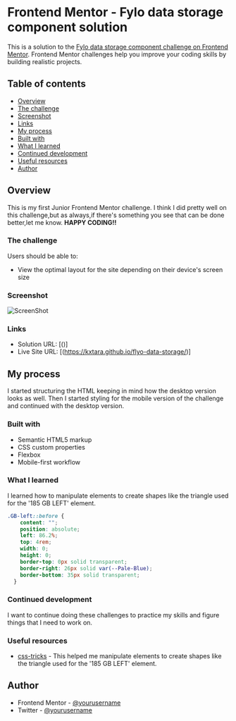 # Frontend Mentor - Fylo data storage component solution

This is a solution to the [Fylo data storage component challenge on Frontend Mentor](https://www.frontendmentor.io/challenges/fylo-data-storage-component-1dZPRbV5n). Frontend Mentor challenges help you improve your coding skills by building realistic projects.

## Table of contents

- [Overview](#overview)
- [The challenge](#the-challenge)
- [Screenshot](#screenshot)
- [Links](#links)
- [My process](#my-process)
- [Built with](#built-with)
- [What I learned](#what-i-learned)
- [Continued development](#continued-development)
- [Useful resources](#useful-resources)
- [Author](#author)

## Overview

This is my first Junior Frontend Mentor challenge. I think I did pretty well on this challenge,but as always,if there's something you see that can be done better,let me know.
**HAPPY CODING!!**

### The challenge

Users should be able to:

- View the optimal layout for the site depending on their device's screen size

### Screenshot

![ScreenShot](https://raw.github.com/kxtara/flyo-data-storage/main/images/desktop.jpg)


### Links

- Solution URL: [()]
- Live Site URL: [(https://kxtara.github.io/flyo-data-storage/)]

## My process

I started structuring the HTML keeping in mind how the desktop version looks as well. Then I started styling for the mobile version of the challenge and continued with the desktop version.

### Built with

- Semantic HTML5 markup
- CSS custom properties
- Flexbox
- Mobile-first workflow

### What I learned

I learned how to manipulate elements to create shapes like the triangle used for the '185 GB LEFT' element.

```css
.GB-left::before {
    content: "";
    position: absolute;
    left: 86.2%;
    top: 4rem;
    width: 0;
    height: 0;
    border-top: 0px solid transparent;
    border-right: 26px solid var(--Pale-Blue);
    border-bottom: 35px solid transparent;
  }
```

### Continued development

I want to continue doing these challenges to practice my skills and figure things that I need to work on.

### Useful resources

- [css-tricks](https://css-tricks.com/the-shapes-of-css/) - This helped me manipulate elements to create shapes like the triangle used for the '185 GB LEFT' element.

## Author

- Frontend Mentor - [@yourusername](https://www.frontendmentor.io/profile/kxtara)
- Twitter - [@yourusername](https://www.twitter.com/kiarahoheb)

